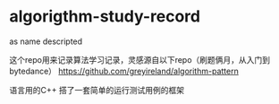 # algorigthm-study-record
as name descripted

这个repo用来记录算法学习记录，灵感源自以下repo（刷题俩月，从入门到bytedance）
https://github.com/greyireland/algorithm-pattern

语言用的C++
搭了一套简单的运行测试用例的框架
